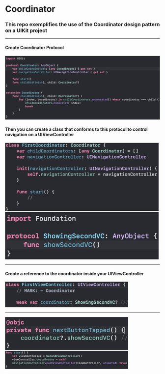 # Coordinator

### This repo exemplifies the use of the Coordinator design pattern on a UIKit project

---

#### Create Coordinator Protocol
<img src="./README-images/protocol.png" width="700" alt="Coordinator Protocol">

#### Then you can create a class that conforms to this protocol to control navigation on a UIViewController

<img src="./README-images/coordinator-class.png" width="500" alt="Coordinator Class">

<img src="./README-images/navigation-protocol.png" width="500" alt="Navigation Protocol">

---

#### Create a reference to the coordinator inside your UIViewController
<img src="./README-images/vc-reference.png" width="400" alt="Coordinator ref inside VC">

---

<img src="./README-images/vc-call.png" width="400" alt="Coordinator ref inside VC">
<img src="./README-images/start.png" width="400" alt="Coordinator ref inside VC">
